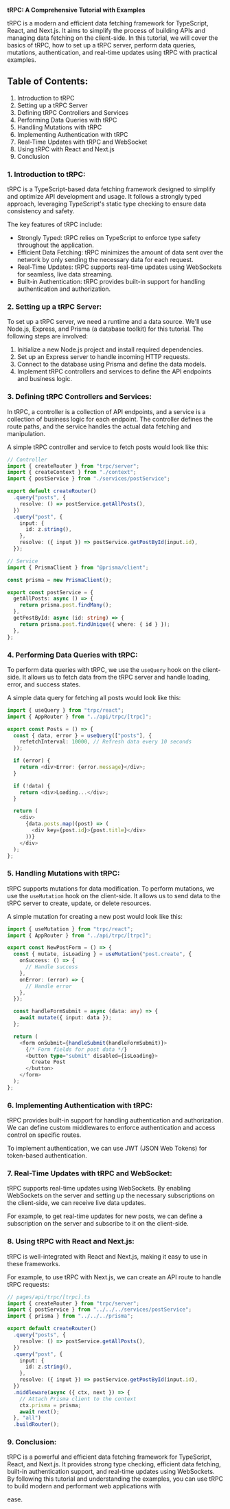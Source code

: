 **tRPC: A Comprehensive Tutorial with Examples**

tRPC is a modern and efficient data fetching framework for TypeScript, React, and Next.js. It aims to simplify the process of building APIs and managing data fetching on the client-side. In this tutorial, we will cover the basics of tRPC, how to set up a tRPC server, perform data queries, mutations, authentication, and real-time updates using tRPC with practical examples.

## Table of Contents:

1. Introduction to tRPC
2. Setting up a tRPC Server
3. Defining tRPC Controllers and Services
4. Performing Data Queries with tRPC
5. Handling Mutations with tRPC
6. Implementing Authentication with tRPC
7. Real-Time Updates with tRPC and WebSocket
8. Using tRPC with React and Next.js
9. Conclusion

### 1. Introduction to tRPC:

tRPC is a TypeScript-based data fetching framework designed to simplify and optimize API development and usage. It follows a strongly typed approach, leveraging TypeScript's static type checking to ensure data consistency and safety.

The key features of tRPC include:

- Strongly Typed: tRPC relies on TypeScript to enforce type safety throughout the application.
- Efficient Data Fetching: tRPC minimizes the amount of data sent over the network by only sending the necessary data for each request.
- Real-Time Updates: tRPC supports real-time updates using WebSockets for seamless, live data streaming.
- Built-in Authentication: tRPC provides built-in support for handling authentication and authorization.

### 2. Setting up a tRPC Server:

To set up a tRPC server, we need a runtime and a data source. We'll use Node.js, Express, and Prisma (a database toolkit) for this tutorial. The following steps are involved:

1. Initialize a new Node.js project and install required dependencies.
2. Set up an Express server to handle incoming HTTP requests.
3. Connect to the database using Prisma and define the data models.
4. Implement tRPC controllers and services to define the API endpoints and business logic.

### 3. Defining tRPC Controllers and Services:

In tRPC, a controller is a collection of API endpoints, and a service is a collection of business logic for each endpoint. The controller defines the route paths, and the service handles the actual data fetching and manipulation.

A simple tRPC controller and service to fetch posts would look like this:

```typescript
// Controller
import { createRouter } from "trpc/server";
import { createContext } from "./context";
import { postService } from "./services/postService";

export default createRouter()
  .query("posts", {
    resolve: () => postService.getAllPosts(),
  })
  .query("post", {
    input: {
      id: z.string(),
    },
    resolve: ({ input }) => postService.getPostById(input.id),
  });
```

```typescript
// Service
import { PrismaClient } from "@prisma/client";

const prisma = new PrismaClient();

export const postService = {
  getAllPosts: async () => {
    return prisma.post.findMany();
  },
  getPostById: async (id: string) => {
    return prisma.post.findUnique({ where: { id } });
  },
};
```

### 4. Performing Data Queries with tRPC:

To perform data queries with tRPC, we use the `useQuery` hook on the client-side. It allows us to fetch data from the tRPC server and handle loading, error, and success states.

A simple data query for fetching all posts would look like this:

```typescript
import { useQuery } from "trpc/react";
import { AppRouter } from "../api/trpc/[trpc]";

export const Posts = () => {
  const { data, error } = useQuery(["posts"], {
    refetchInterval: 10000, // Refresh data every 10 seconds
  });

  if (error) {
    return <div>Error: {error.message}</div>;
  }

  if (!data) {
    return <div>Loading...</div>;
  }

  return (
    <div>
      {data.posts.map((post) => (
        <div key={post.id}>{post.title}</div>
      ))}
    </div>
  );
};
```

### 5. Handling Mutations with tRPC:

tRPC supports mutations for data modification. To perform mutations, we use the `useMutation` hook on the client-side. It allows us to send data to the tRPC server to create, update, or delete resources.

A simple mutation for creating a new post would look like this:

```typescript
import { useMutation } from "trpc/react";
import { AppRouter } from "../api/trpc/[trpc]";

export const NewPostForm = () => {
  const { mutate, isLoading } = useMutation("post.create", {
    onSuccess: () => {
      // Handle success
    },
    onError: (error) => {
      // Handle error
    },
  });

  const handleFormSubmit = async (data: any) => {
    await mutate({ input: data });
  };

  return (
    <form onSubmit={handleSubmit(handleFormSubmit)}>
      {/* Form fields for post data */}
      <button type="submit" disabled={isLoading}>
        Create Post
      </button>
    </form>
  );
};
```

### 6. Implementing Authentication with tRPC:

tRPC provides built-in support for handling authentication and authorization. We can define custom middlewares to enforce authentication and access control on specific routes.

To implement authentication, we can use JWT (JSON Web Tokens) for token-based authentication.

### 7. Real-Time Updates with tRPC and WebSocket:

tRPC supports real-time updates using WebSockets. By enabling WebSockets on the server and setting up the necessary subscriptions on the client-side, we can receive live data updates.

For example, to get real-time updates for new posts, we can define a subscription on the server and subscribe to it on the client-side.

### 8. Using tRPC with React and Next.js:

tRPC is well-integrated with React and Next.js, making it easy to use in these frameworks.

For example, to use tRPC with Next.js, we can create an API route to handle tRPC requests:

```typescript
// pages/api/trpc/[trpc].ts
import { createRouter } from "trpc/server";
import { postService } from "../../../services/postService";
import { prisma } from "../../../prisma";

export default createRouter()
  .query("posts", {
    resolve: () => postService.getAllPosts(),
  })
  .query("post", {
    input: {
      id: z.string(),
    },
    resolve: ({ input }) => postService.getPostById(input.id),
  })
  .middleware(async ({ ctx, next }) => {
    // Attach Prisma client to the context
    ctx.prisma = prisma;
    await next();
  }, "all")
  .buildRouter();
```

### 9. Conclusion:

tRPC is a powerful and efficient data fetching framework for TypeScript, React, and Next.js. It provides strong type checking, efficient data fetching, built-in authentication support, and real-time updates using WebSockets. By following this tutorial and understanding the examples, you can use tRPC to build modern and performant web applications with

ease.
